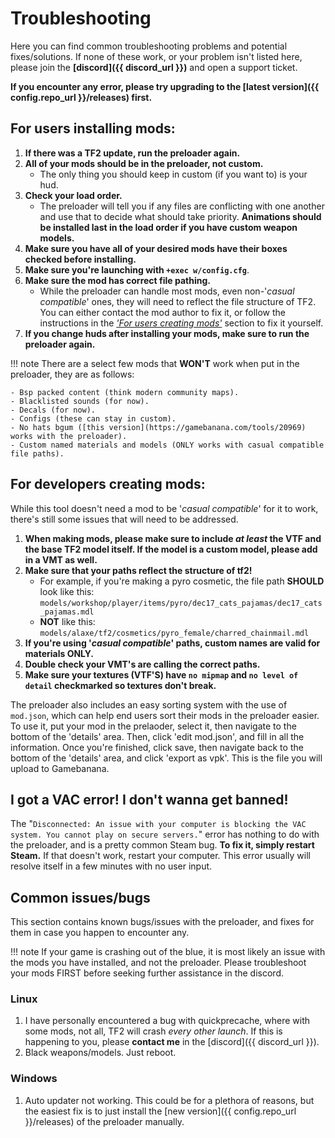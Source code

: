# Troubleshooting
Here you can find common troubleshooting problems and potential fixes/solutions. If none of these work, or your problem isn't listed here, please join the **[discord]({{ discord_url }})** and open a support ticket.

**If you encounter any error, please try upgrading to the [latest version]({{ config.repo_url }}/releases) first.**

## For users installing mods:

1. **If there was a TF2 update, run the preloader again.**
2. **All of your mods should be in the preloader, not custom.**
    - The only thing you should keep in custom (if you want to) is your hud.
3. **Check your load order.**
    - The preloader will tell you if any files are conflicting with one another and use that to decide what should take priority. **Animations should be installed last in the load order if you have custom weapon models.**
4. **Make sure you have all of your desired mods have their boxes checked before installing.**
5. **Make sure you're launching with `+exec w/config.cfg`**.
6. **Make sure the mod has correct file pathing.**
    - While the preloader can handle most mods, even non-'*casual compatible*' ones, they will need to reflect the file structure of TF2. You can either contact the mod author to fix it, or follow the instructions in the [*'For users creating mods'*](#for-developers-creating-mods) section to fix it yourself.
7. **If you change huds after installing your mods, make sure to run the preloader again.**

!!! note
    There are a select few mods that **WON'T** work when put in the preloader, they are as follows:

    - Bsp packed content (think modern community maps).
    - Blacklisted sounds (for now).
    - Decals (for now).
    - Configs (these can stay in custom).
    - No hats bgum ([this version](https://gamebanana.com/tools/20969) works with the preloader).
    - Custom named materials and models (ONLY works with casual compatible file paths).

## For developers creating mods:
While this tool doesn't need a mod to be '*casual compatible*' for it to work, there's still some issues that will need to be addressed. <br>

1. **When making mods, please make sure to include *at least* the VTF and the base TF2 model itself. If the model is a custom model, please add in a VMT as well.**
2. **Make sure that your paths reflect the structure of tf2!**
    - For example, if you're making a pyro cosmetic, the file path **SHOULD** look like this: `models/workshop/player/items/pyro/dec17_cats_pajamas/dec17_cats_pajamas.mdl`
    - **NOT** like this: `models/alaxe/tf2/cosmetics/pyro_female/charred_chainmail.mdl`
3. **If you're using '*casual compatible*' paths, custom names are valid for materials ONLY.**
4. **Double check your VMT's are calling the correct paths.**
5. **Make sure your textures (VTF'S) have `no mipmap` and `no level of detail` checkmarked so textures don't break.**

The preloader also includes an easy sorting system with the use of `mod.json`, which can help end users sort their mods in the preloader easier. To use it, put your mod in the prelaoder, select it, then navigate to the bottom of the 'details' area. Then, click 'edit mod.json', and fill in all the information. Once you're finished, click save, then navigate back to the bottom of the 'details' area, and click 'export as vpk'. This is the file you will upload to Gamebanana.

## I got a VAC error! I don't wanna get banned!
The "`Disconnected: An issue with your computer is blocking the VAC system. You cannot play on secure servers.`" error has nothing to do with the preloader, and is a pretty common Steam bug. **To fix it, simply restart Steam.** If that doesn't work, restart your computer. This error usually will resolve itself in a few minutes with no user input.

## Common issues/bugs
This section contains known bugs/issues with the preloader, and fixes for them in case you happen to encounter any.

!!! note
    If your game is crashing out of the blue, it is most likely an issue with the mods you have installed, and not the preloader. Please troubleshoot your mods FIRST before seeking further assistance in the discord.

### Linux
1. I have personally encountered a bug with quickprecache, where with some mods, not all, TF2 will crash *every other launch*. If this is happening to you, please **contact me** in the [discord]({{ discord_url }}).
2. Black weapons/models. Just reboot.

### Windows
1. Auto updater not working. This could be for a plethora of reasons, but the easiest fix is to just install the [new version]({{ config.repo_url }}/releases) of the preloader manually.
